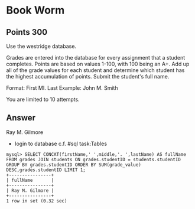 # Book Worm

## Points 300

Use the westridge database.

Grades are entered into the database for every assignment that a student completes. Points are based on values 1-100, with 100 being an A+. Add up all of the grade values for each student and determine which student has the highest accumulation of points. Submit the student's full name.

Format: First MI. Last
Example: John M. Smith

You are limited to 10 attempts.

## Answer

Ray M. Gilmore

- login to database c.f. #sql task:Tables

```
mysql> SELECT CONCAT(firstName,' ',middle,'. ',lastName) AS fullName FROM grades JOIN students ON grades.studentID = students.studentID GROUP BY grades.studentID ORDER BY SUM(grade_value) DESC,grades.studentID LIMIT 1;
+----------------+
| fullName       |
+----------------+
| Ray M. Gilmore |
+----------------+
1 row in set (0.32 sec)
```
